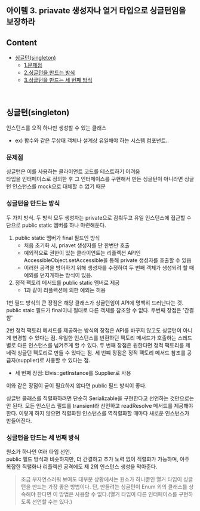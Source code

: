 ## 아이템 3. priavate 생성자나 열거 타입으로 싱글턴임을 보장하라

## Content
* [싱글턴(singleton)](#싱글턴singleton)
    * [1.문제점](#문제점)
    * [2.싱글턴을 만드는 방식](#싱글턴을-만드는-방식)
    * [3.싱글턴을 만드는 세 번째 방식](#싱글턴을-만드는-세-번째-방식)


<br>

## 싱글턴(singleton)  
인스턴스를 오직 하나만 생성할 수 있는 클래스  
* ex) 함수와 같은 무상태 객체나 설계상 유일해야 하는 시스템 컴포넌트..  

### 문제점
싱글턴은 이를 사용하는 클라이언트 코드를 테스트하기 어려움  
타입을 인터페이스로 정의한 후 그 인터페이스를 구현해서 만든 싱글턴이 아니라면 싱글턴 인스턴스를 mock으로 대체할 수 없기 때문  

### 싱글턴을 만드는 방식
두 가지 방식. 두 방식 모두 생성자는 private으로 감춰두고 유일 인스턴스에 접근할 수단으로 public static 멤버를 하나 마련해둔다.  
1. public static 멤버가 final 필드인 방식  
    * 처음 초기화 시, priavet 생성자를 단 한번만 호출
    * 예외적으로 권한이 있는 클라이언트는 리플렉션 API인 AccessibleObject.setAccessible을 통해 private 생성자를 호출할 수 있음
    * 이러한 공격을 방어하기 위해 생성자를 수정하여 두 번째 객체가 생성되려 할 때 예외를 던지게하는 방식이 있음.
2. 정적 팩토리 메서드를 public static 멤버로 제공  
    * 1과 같이 리플렉션에 의한 예외는 허용

1번 필드 방식의 큰 장점은 해당 클래스가 싱글턴임이 API에 명백히 드러난다는 것. public staic 필드가 final이니 절대로 다른 객체를 참조할 수 없다. 두번째 장점은 '간결함'  

2번 정적 팩토리 메서드를 제공하는 방식의 장점은 API를 바꾸지 않고도 싱글턴이 아니게 변경할 수 있다는 점. 유일한 인스턴스를 반환하던 팩토리 메서드가 호출하는 스레드별로 다른 인스턴스를 넘겨주게 할 수 있다. 두 번째 장점은 원한다면 정적 팩토리를 제네릭 싱글턴 팩토리로 만들 수 있다는 점. 세 번쨰 장점은 정적 팩토리 메서드 참조를 공급자(supplier)로 사용할 수 있다는 점.  
* 세 번째 장점: Elvis::getInstance를 Supplier<Elvis>로 사용  

이와 같은 장점이 굳이 필요하지 않다면 public 필드 방식이 좋다.  

싱글턴 클래스를 직렬화하려면 단순히 Serializable을 구현한다고 선언하는 것만으로는 안 된다. 모든 인스턴스 필드를 transient라 선언하고 readResolve 메서드를 제공해야 한다. 이렇게 하지 않으면 직렬화된 인스턴스를 역직렬화할 때마다 새로운 인스턴스가 만들어진다.  

### 싱글턴을 만드는 세 번째 방식
원소가 하나인 여러 타입 선언.  
public 필드 방식과 비슷하지만, 더 간결하고 추가 노력 없이 직렬화가 가능하며, 아주 복잡한 직렬화나 리플렉션 공격에도 제 2의 인스턴스 생성을 막아준다.  
> 조금 부자연스러워 보여도 대부분 상황에서는 원소가 하나뿐인 열거 타입이 싱글턴을 만드는 가장 좋은 방법이다. 단, 만들려는 싱글턴이 Enum 외의 클래스를 상속해야 한다면 이 방법은 사용할 수 없다.(열거 타입이 다른 인터페이스를 구현하도록 선언할 수는 있다.)

